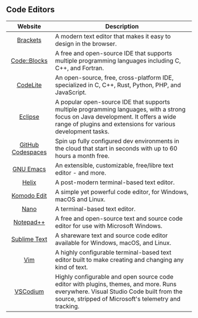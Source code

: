 ## Code Editors

| Website | Description |
| :--: | ---- |
| [Brackets](https://brackets.io) | A modern text editor that makes it easy to design in the browser. |
| [Code::Blocks](https://www.codeblocks.org) | A free and open-source IDE that supports multiple programming languages including C, C++, and Fortran. |
| [CodeLite](https://codelite.org) | An open-source, free, cross-platform IDE, specialized in C, C++, Rust, Python, PHP, and JavaScript. |
| [Eclipse](https://www.eclipse.org) | A popular open-source IDE that supports multiple programming languages, with a strong focus on Java development. It offers a wide range of plugins and extensions for various development tasks. |
| [GitHub Codespaces](https://github.com/features/codespaces) | Spin up fully configured dev environments in the cloud that start in seconds with up to 60 hours a month free. |
| [GNU Emacs](https://www.gnu.org/software/emacs) | An extensible, customizable, free/libre text editor - and more. |
| [Helix](https://helix-editor.com) | A post-modern terminal-based text editor. |
| [Komodo Edit](https://www.activestate.com/products/komodo-edit) | A simple yet powerful code editor, for Windows, macOS and Linux. |
| [Nano](https://www.nano-editor.org) | A terminal-based text editor. |
| [Notepad++](https://notepad-plus-plus.org) | A free and open-source text and source code editor for use with Microsoft Windows. |
| [Sublime Text](https://www.sublimetext.com) | A shareware text and source code editor available for Windows, macOS, and Linux. |
| [Vim](https://www.vim.org) | A highly configurable terminal-based text editor built to make creating and changing any kind of text. |
| [VSCodium](https://vscodium.com/) | Highly configurable and open source code editor with plugins, themes, and more. Runs everywhere. Visual Studio Code built from the source, stripped of Microsoft's telemetry and tracking. |